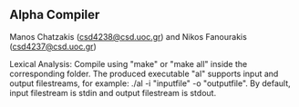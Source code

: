 ## Alpha Compiler
Manos Chatzakis (csd4238@csd.uoc.gr) and Nikos Fanourakis (csd4237@csd.uoc.gr)


Lexical Analysis:
	Compile using "make" or "make all" inside the corresponding folder.
	The produced executable "al" supports input and output filestreams, for example:
	./al -i "inputfile" -o "outputfile". By default, input filestream is stdin and output filestream is stdout.
